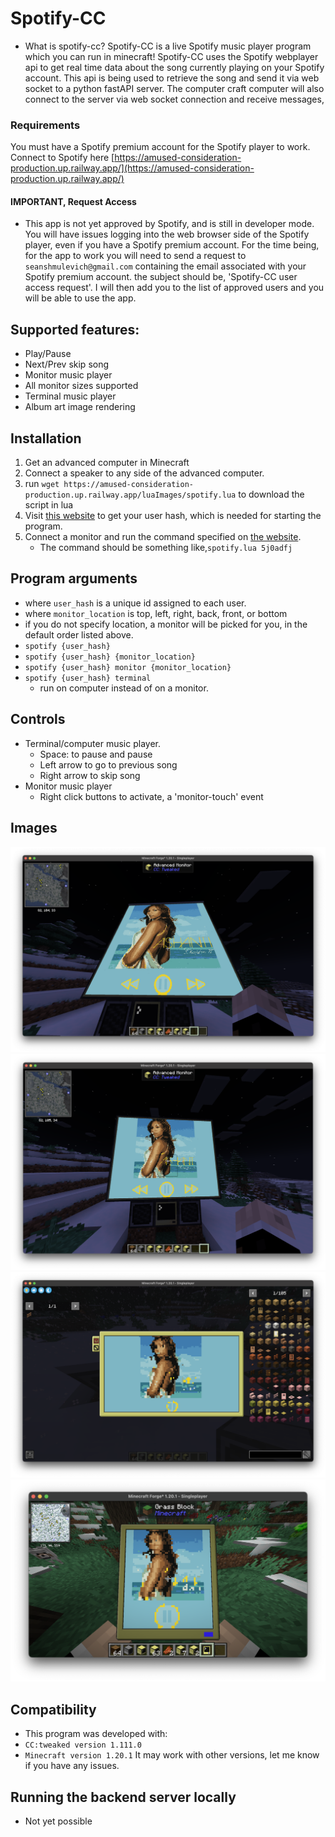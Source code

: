 # Spotify-CC
- What is spotify-cc?
Spotify-CC is a live Spotify music player program which you can run in minecraft!
Spotify-CC uses the Spotify webplayer api to get real time data about the song currently playing on your Spotify account. This api is being used to retrieve the song and send it via web socket to a python fastAPI server. The computer craft computer will also connect to the server via web socket connection and receive messages, 

### Requirements
You must have a Spotify premium account for the Spotify player to work.
Connect to Spotify here [https://amused-consideration-production.up.railway.app/](https://amused-consideration-production.up.railway.app/)
#### IMPORTANT, Request Access
- This app is not yet approved by Spotify, and is still in developer mode. You will have issues logging into the web browser side of the Spotify player, even if you have a Spotify premium account. For the time being, for the app to work you will need to send a request to `seanshmulevich@gmail.com` containing the email associated with your Spotify premium account. the subject should be, 'Spotify-CC user access request'. I will then add you to the list of approved users and you will be able to use the app.

## Supported features:
- Play/Pause
- Next/Prev skip song
- Monitor music player
- All monitor sizes supported
- Terminal music player
- Album art image rendering

## Installation
1. Get an advanced computer in Minecraft
1. Connect a speaker to any side of the advanced computer.
2. run `wget https://amused-consideration-production.up.railway.app/luaImages/spotify.lua` to download the script in lua
3. Visit [this website](https://amused-consideration-production.up.railway.app) to get your user hash, which is needed for starting the program.
4. Connect a monitor and run the command specified on [the website](https://amused-consideration-production.up.railway.app/).
    - The command should be something like,`spotify.lua 5j0adfj`

## Program arguments
- where `user_hash` is a unique id assigned to each user.
- where `monitor_location` is top, left, right, back, front, or bottom
- if you do not specify location, a monitor will be picked for you, in the default order listed above.
- `spotify {user_hash}`
- `spotify {user_hash} {monitor_location}` 
- `spotify {user_hash} monitor {monitor_location}`
- `spotify {user_hash} terminal`
    - run on computer instead of on a monitor.

## Controls
- Terminal/computer music player.
    - Space: to pause and pause
    - Left arrow to go to previous song
    - Right arrow to skip song
- Monitor music player
    - Right click buttons to activate, a 'monitor-touch' event

## Images

![](<screenshots/big.png>)
![](<screenshots/medium.png>)
![](<screenshots/small.png>)
![](<screenshots/mobile.png>)


## Compatibility
- This program was developed with:
- `CC:tweaked version 1.111.0`
- `Minecraft version 1.20.1`
It may work with other versions, let me know if you have any issues.

## Running the backend server locally
- Not yet possible
